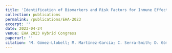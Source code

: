 ```yaml
---
title: 'Identification of Biomarkers and Risk Factors for Inmune Effector Cell-Associated Neurotoxicity Syndrome (ICANS) in CD19-directed CAR T-Cell Therapy: a Retrospective Machine Learning-based Analysis'
collection: publications
permalink: /publications/EHA-2023
excerpt: ''
date: 2023-04-24
venue: EHA 2023 Hybrid Congress
paperurl: ''
citation: 'M. Gómez-Llobell; M. Martínez-García; C. Serra-Smith; D. Gómez-Costas; G. Oarbeascoa; D.Carbonell; J. Anguita; A. Pérez-Corral; M. Pion; VA Pérez-Fernández; I. García- Fernández; M.Bastos; P. Fernández-Caldas; I. Gómez-Centurión; A. Alarcón; E. Catalá; D. Conde; J. Gayoso; P.Olmos; C. Martínez-Laperche; J. García-Domínguez; Y. Fernández; R. Bailén; M. Kwon; IIdentification of Biomarkers and Risk Factors for Inmune Effector Cell-Associated Neurotoxicity Syndrome (ICANS) in CD19-directed CAR T-Cell Therapy: a Retrospective Machine Learning-based Analysis. EHA2023.'
---
```




